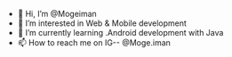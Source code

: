 - 👋 Hi, I’m @Mogeiman
- 👀 I’m interested in Web & Mobile development
- 🌱 I’m currently learning .Android development with Java
- 📫 How to reach me on IG-- @Moge.iman

<!---
Mogeiman/Mogeiman is a ✨ special ✨ repository because its `README.md` (this file) appears on your GitHub profile.
You can click the Preview link to take a look at your changes.
--->
